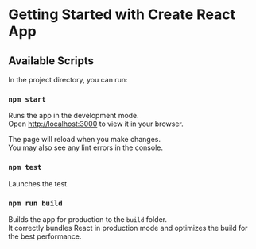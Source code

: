 # Getting Started with Create React App


## Available Scripts

In the project directory, you can run:

### `npm start`

Runs the app in the development mode.\
Open [http://localhost:3000](http://localhost:3000) to view it in your browser.

The page will reload when you make changes.\
You may also see any lint errors in the console.

### `npm test`

Launches the test.

### `npm run build`

Builds the app for production to the `build` folder.\
It correctly bundles React in production mode and optimizes the build for the best performance.


